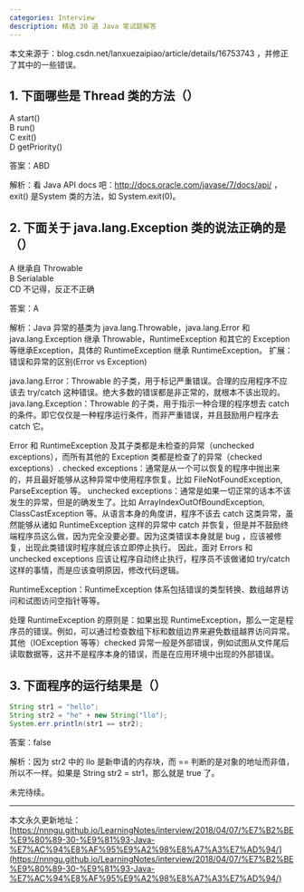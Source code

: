```yaml
---
categories: Interview
description: 精选 30 道 Java 笔试题解答
---
```


本文来源于：blog.csdn.net/lanxuezaipiao/article/details/16753743 ，并修正了其中的一些错误。

## 1. 下面哪些是 Thread 类的方法（）
A start()       
B run()       
C exit()       
D getPriority()  

答案：ABD

解析：看 Java API docs 吧：http://docs.oracle.com/javase/7/docs/api/ ，exit() 是System 类的方法，如 System.exit(0)。

## 2. 下面关于 java.lang.Exception 类的说法正确的是（）

A 继承自 Throwable      
B Serialable       
CD 不记得，反正不正确  

答案：A

解析：Java 异常的基类为 java.lang.Throwable，java.lang.Error 和 java.lang.Exception 继承 Throwable，RuntimeException 和其它的 Exception 等继承Exception，具体的 RuntimeException 继承 RuntimeException。
扩展：错误和异常的区别(Error vs Exception) 

java.lang.Error：Throwable 的子类，用于标记严重错误。合理的应用程序不应该去 try/catch 这种错误。绝大多数的错误都是非正常的，就根本不该出现的。
java.lang.Exception：Throwable 的子类，用于指示一种合理的程序想去 catch 的条件。即它仅仅是一种程序运行条件，而非严重错误，并且鼓励用户程序去 catch 它。

Error 和 RuntimeException 及其子类都是未检查的异常（unchecked exceptions），而所有其他的 Exception 类都是检查了的异常（checked exceptions）.
checked exceptions：通常是从一个可以恢复的程序中抛出来的，并且最好能够从这种异常中使用程序恢复。比如 FileNotFoundException,  ParseException 等。
unchecked exceptions：通常是如果一切正常的话本不该发生的异常，但是的确发生了。比如 ArrayIndexOutOfBoundException, ClassCastException 等。从语言本身的角度讲，程序不该去 catch 这类异常，虽然能够从诸如 RuntimeException 这样的异常中 catch 并恢复，但是并不鼓励终端程序员这么做，因为完全没要必要。因为这类错误本身就是 bug ，应该被修复，出现此类错误时程序就应该立即停止执行。 因此，面对 Errors 和 unchecked exceptions 应该让程序自动终止执行，程序员不该做诸如 try/catch 这样的事情，而是应该查明原因，修改代码逻辑。

RuntimeException：RuntimeException 体系包括错误的类型转换、数组越界访问和试图访问空指针等等。

处理 RuntimeException 的原则是：如果出现 RuntimeException，那么一定是程序员的错误。例如，可以通过检查数组下标和数组边界来避免数组越界访问异常。其他（IOException 等等）checked 异常一般是外部错误，例如试图从文件尾后读取数据等，这并不是程序本身的错误，而是在应用环境中出现的外部错误。 

## 3. 下面程序的运行结果是（）

```java
String str1 = "hello";
String str2 = "he" + new String("llo");
System.err.println(str1 == str2);
```

答案：false

解析：因为 str2 中的 llo 是新申请的内存块，而 == 判断的是对象的地址而非值，所以不一样。如果是 String str2 = str1，那么就是 true 了。

未完待续。













---

本文永久更新地址：[https://nnngu.github.io/LearningNotes/interview/2018/04/07/%E7%B2%BE%E9%80%89-30-%E9%81%93-Java-%E7%AC%94%E8%AF%95%E9%A2%98%E8%A7%A3%E7%AD%94/](https://nnngu.github.io/LearningNotes/interview/2018/04/07/%E7%B2%BE%E9%80%89-30-%E9%81%93-Java-%E7%AC%94%E8%AF%95%E9%A2%98%E8%A7%A3%E7%AD%94/)

